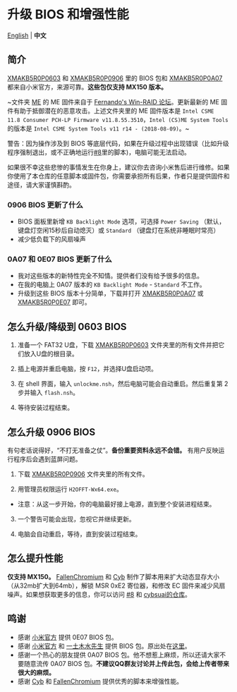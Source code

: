 # 升级 BIOS 和增强性能

[English](README.md) | **中文**

## 简介

[XMAKB5R0P0603](XMAKB5R0P0603) 和 [XMAKB5R0P0906](XMAKB5R0P0906) 里的 BIOS 包和 [XMAKB5R0P0A07](XMAKB5R0P0A07.exe) 都来自小米官方，来源可靠。**这些包仅支持 MX150 版本。**

~文件夹 [ME](ME) 的 ME 固件来自于 [Fernando's Win-RAID 论坛](https://www.win-raid.com/t596f39-Intel-Management-Engine-Drivers-Firmware-amp-System-Tools.html)。更新最新的 ME 固件有助于抵御潜在的恶意攻击。上述文件夹里的 ME 固件版本是 `Intel CSME 11.8 Consumer PCH-LP Firmware v11.8.55.3510`，`Intel (CS)ME System Tools` 的版本是 `Intel CSME System Tools v11 r14 - (2018-08-09)`。~

警告：因为操作涉及到 BIOS 等底层代码，如果在升级过程中出现错误（比如升级程序强制退出，或不正确地运行[#8](https://github.com/stevezhengshiqi/XiaoMi-Pro/issues/8)里的脚本)，电脑可能无法启动。

如果很不幸这些悲惨的事情发生在你身上，建议你去咨询小米售后进行维修。如果你使用了本仓库的任意脚本或固件包，你需要承担所有后果，作者只是提供固件和途径，请大家谨慎斟酌。


### 0906 BIOS 更新了什么

- BIOS 面板里新增 `KB Backlight Mode` 选项，可选择 `Power Saving` （默认，键盘灯空闲15秒后自动熄灭）或 `Standard` （键盘灯在系统非睡眠时常亮）
- 减少低负载下的风扇噪声


### 0A07 和 0E07 BIOS 更新了什么

- 我对这些版本的新特性完全不知情。提供者们没有给予很多的信息。
- 在我的电脑上 0A07 版本的 `KB Backlight Mode` - `Standard` 不工作。
- 升级到这些 BIOS 版本十分简单，下载并打开 [XMAKB5R0P0A07](XMAKB5R0P0A07.exe) 或 [XMAKB5R0P0E07](XMAKB5R0P0E07.exe) 即可。


## 怎么升级/降级到 0603 BIOS

1. 准备一个 FAT32 U盘，下载 [XMAKB5R0P0603](XMAKB5R0P0603) 文件夹里的所有文件并把它们放入U盘的根目录。

2. 插上电源并重启电脑，按 `F12`，并选择U盘启动项。

3. 在 shell 界面，输入 `unlockme.nsh`，然后电脑可能会自动重启。然后重复第 2 步并输入 `flash.nsh`。

4. 等待安装过程结束。


## 怎么升级 0906 BIOS

有句老话说得好，“不打无准备之仗”。**备份重要资料永远不会错。** 有用户反映运行程序后会遇到蓝屏问题。

1. 下载 [XMAKB5R0P0906](XMAKB5R0P0906) 文件夹里的所有文件。

2. 用管理员权限运行 `H2OFFT-Wx64.exe`。
  - 注意：从这一步开始，你的电脑最好接上电源，直到整个安装进程结束。

3. 一个警告可能会出现，忽视它并继续更新。

4. 电脑会自动重启，等待，直到安装过程结束。


## 怎么提升性能

**仅支持 MX150。**
[FallenChromium](https://github.com/FallenChromium) 和 [Cyb](http://4pda.ru/forum/index.php?showuser=914121) 制作了脚本用来扩大动态显存大小（从32mb扩大到64mb），解锁 MSR 0xE2 寄位器，和修改 EC 固件来减少风扇噪声。如果想获取更多的信息，你可以访问 [#8](https://github.com/stevezhengshiqi/XiaoMi-Pro/issues/8) 和 [cybsuai的仓库](https://github.com/cybsuai/Mi-Notebook-Pro-tweaks)。


## 鸣谢

- 感谢 [小米官方](https://www.mi.com/service/bijiben/drivers/15/) 提供 0E07 BIOS 包。
- 感谢 [小米官方](https://www.mi.com/service/bijiben/) 和 [一土木水先生](http://bbs.xiaomi.cn/u-detail-1242799508) 提供 BIOS 包。原出处在[这里](http://bbs.xiaomi.cn/t-36660609-1)。
- 感谢一个热心的朋友提供 0A07 BIOS 包。他不想惹上麻烦，所以还请大家不要随意流传 0A07 BIOS 包。**不建议QQ群友讨论并上传此包，会给上传者带来很大的麻烦。**
- 感谢 [Cyb](http://4pda.ru/forum/index.php?showuser=914121) 和 [FallenChromium](https://github.com/FallenChromium) 提供优秀的脚本来增强性能。
